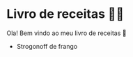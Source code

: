 # Livro de receitas :man_cook:

Ola! Bem vindo ao meu livro de receitas :wave:

- Strogonoff de frango